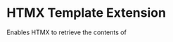 # HTMX Template Extension
 
Enables HTMX to retrieve the contents of <template> elements rather than make an HTTP request.

```html
<p hx-get="template:lorem" hx-trigger="load delay:3s">Loading...</p>
<template id="lorem">Lorem ipsum dolor sit amet...</template>
```

Upon a request being made by HTMX, if the request path begins with `template:`, the extension will take over and retrieve the contents of the `<template>` element with a matching `id`, `name`, or `data-name` attribute, instead of making an HTTP request. 

This allows for keeping simple changes that don't require server-side processing entirely on the client side, which can increase performance, decrease bandwidth usage, and improve conceptual locality in your code.

## Installation
```html
<!-- From jsDelivr -->
<script src="https://cdn.jsdelivr.net/gh/katrinakitten/htmx-template@1.0.1/htmx-template.min.js"></script>

<!-- Or a local file -->
<script src="./htmx-template.min.js"></script>
```

Once the script is included, you'll need to use the `hx-ext` attribute to enable the extension. See [the HTMX docs](https://htmx.org/extensions/) for more information.
```html
<body hx-ext="template">
  <!-- Your content here -->
</body>
```

## Gotchas
Note that in order to respect HTMX swapping rules, the template's `innerHTML` is used, rather than "properly" making a copy of its content nodes. This means, among other things, that `<slot>` elements will not work - this is not a web component, but rather a "faked" HTTP response body that is handled by HTMX in the same way as any other request.

In future versions, this behavior may be changed to allow `<slot>` elements to reference the request parameters (currently, the requested template does not have access to them).
